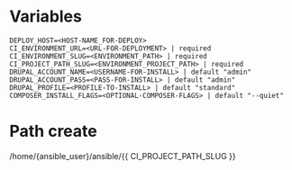 # Variables

```
DEPLOY_HOST=<HOST-NAME_FOR-DEPLOY>
CI_ENVIRONMENT_URL=<URL-FOR-DEPLOYMENT> | required
CI_ENVIRONMENT_SLUG=<ENVIRONMENT_PATH> | required
CI_PROJECT_PATH_SLUG=<ENVIRONMENT_PROJECT_PATH> | required
DRUPAL_ACCOUNT_NAME=<USERNAME-FOR-INSTALL> | default "admin"
DRUPAL_ACCOUNT_PASS=<PASS-FOR-INSTALL> | default "admin"
DRUPAL_PROFILE=<PROFILE-TO-INSTALL> | default "standard"
COMPOSER_INSTALL_FLAGS=<OPTIONAL-COMPOSER-FLAGS> | default "--quiet"
```


# Path create

/home/{ansible_user}/ansible/{{ CI_PROJECT_PATH_SLUG }}